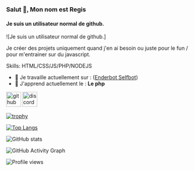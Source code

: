 ### Salut 👋, Mon nom est Regis
#### Je suis un utilisateur normal de github.
![Je suis un utilisateur normal de github.]

Je créer des projets uniquement quand j'en ai besoin ou juste pour le fun / pour m'entrainer sur du javascript.

Skills: HTML/CSS/JS/PHP/NODEJS

- 🔭 Je travaille actuellement sur :  ([Enderbot Selfbot](https://github.com/Regis1488/enderbot_explo_selfbot))
- 🌱 J'apprend actuellement le : **Le php** 


[<img src='https://cdn.jsdelivr.net/npm/simple-icons@3.0.1/icons/github.svg' alt='github' height='40'>](https://github.com/Regis1488)  [<img src='https://cdn.jsdelivr.net/npm/simple-icons@3.0.1/icons/discord.svg' alt='discord' height='40'>](https://discord.gg/s5R2fqBk)  

[![trophy](https://github-profile-trophy.vercel.app/?username=Regis1488)](https://github.com/ryo-ma/github-profile-trophy)

[![Top Langs](https://github-readme-stats.vercel.app/api/top-langs/?username=Regis1488)](https://github.com/anuraghazra/github-readme-stats)

![GitHub stats](https://github-readme-stats.vercel.app/api?username=Regis1488&show_icons=true)  

![GitHub Activity Graph](https://activity-graph.herokuapp.com/graph?username=Regis1488)  

![Profile views](https://gpvc.arturio.dev/Regis1488)  
